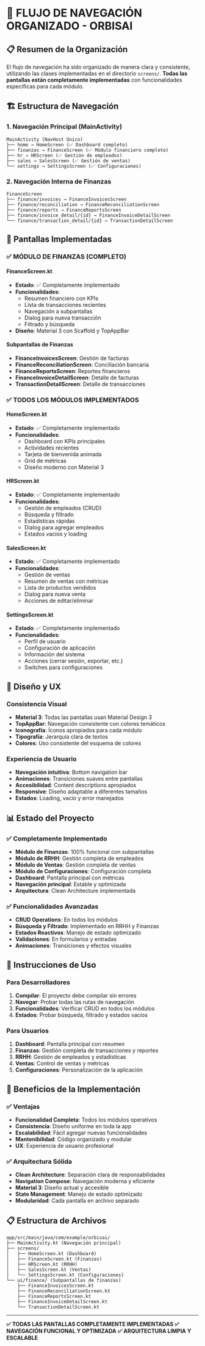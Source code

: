 # 🧭 FLUJO DE NAVEGACIÓN ORGANIZADO - ORBISAI

## 📋 Resumen de la Organización

El flujo de navegación ha sido organizado de manera clara y consistente, utilizando las clases implementadas en el directorio `screens/`. **Todas las pantallas están completamente implementadas** con funcionalidades específicas para cada módulo.

## 🏗️ Estructura de Navegación

### **1. Navegación Principal (MainActivity)**
```
MainActivity (NavHost Único)
├── home → HomeScreen (✅ Dashboard completo)
├── finanzas → FinanceScreen (✅ Módulo financiero completo)
├── hr → HRScreen (✅ Gestión de empleados)
├── sales → SalesScreen (✅ Gestión de ventas)
└── settings → SettingsScreen (✅ Configuraciones)
```

### **2. Navegación Interna de Finanzas**
```
FinanceScreen
├── finance/invoices → FinanceInvoicesScreen
├── finance/reconciliation → FinanceReconciliationScreen
├── finance/reports → FinanceReportsScreen
├── finance/invoice_detail/{id} → FinanceInvoiceDetailScreen
└── finance/transaction_detail/{id} → TransactionDetailScreen
```

## 🎯 Pantallas Implementadas

### **✅ MÓDULO DE FINANZAS (COMPLETO)**

#### **FinanceScreen.kt**
- **Estado**: ✅ Completamente implementado
- **Funcionalidades**:
  - Resumen financiero con KPIs
  - Lista de transacciones recientes
  - Navegación a subpantallas
  - Dialog para nueva transacción
  - Filtrado y búsqueda
- **Diseño**: Material 3 con Scaffold y TopAppBar

#### **Subpantallas de Finanzas**
- **FinanceInvoicesScreen**: Gestión de facturas
- **FinanceReconciliationScreen**: Conciliación bancaria
- **FinanceReportsScreen**: Reportes financieros
- **FinanceInvoiceDetailScreen**: Detalle de facturas
- **TransactionDetailScreen**: Detalle de transacciones

### **✅ TODOS LOS MÓDULOS IMPLEMENTADOS**

#### **HomeScreen.kt**
- **Estado**: ✅ Completamente implementado
- **Funcionalidades**:
  - Dashboard con KPIs principales
  - Actividades recientes
  - Tarjeta de bienvenida animada
  - Grid de métricas
  - Diseño moderno con Material 3

#### **HRScreen.kt**
- **Estado**: ✅ Completamente implementado
- **Funcionalidades**:
  - Gestión de empleados (CRUD)
  - Búsqueda y filtrado
  - Estadísticas rápidas
  - Dialog para agregar empleados
  - Estados vacíos y loading

#### **SalesScreen.kt**
- **Estado**: ✅ Completamente implementado
- **Funcionalidades**:
  - Gestión de ventas
  - Resumen de ventas con métricas
  - Lista de productos vendidos
  - Dialog para nueva venta
  - Acciones de editar/eliminar

#### **SettingsScreen.kt**
- **Estado**: ✅ Completamente implementado
- **Funcionalidades**:
  - Perfil de usuario
  - Configuración de aplicación
  - Información del sistema
  - Acciones (cerrar sesión, exportar, etc.)
  - Switches para configuraciones

## 🎨 Diseño y UX

### **Consistencia Visual**
- **Material 3**: Todas las pantallas usan Material Design 3
- **TopAppBar**: Navegación consistente con colores temáticos
- **Iconografía**: Íconos apropiados para cada módulo
- **Tipografía**: Jerarquía clara de textos
- **Colores**: Uso consistente del esquema de colores

### **Experiencia de Usuario**
- **Navegación intuitiva**: Bottom navigation bar
- **Animaciones**: Transiciones suaves entre pantallas
- **Accesibilidad**: Content descriptions apropiados
- **Responsive**: Diseño adaptable a diferentes tamaños
- **Estados**: Loading, vacío y error manejados

## 📊 Estado del Proyecto

### **✅ Completamente Implementado**
- **Módulo de Finanzas**: 100% funcional con subpantallas
- **Módulo de RRHH**: Gestión completa de empleados
- **Módulo de Ventas**: Gestión completa de ventas
- **Módulo de Configuraciones**: Configuración completa
- **Dashboard**: Pantalla principal con métricas
- **Navegación principal**: Estable y optimizada
- **Arquitectura**: Clean Architecture implementada

### **✅ Funcionalidades Avanzadas**
- **CRUD Operations**: En todos los módulos
- **Búsqueda y Filtrado**: Implementado en RRHH y Finanzas
- **Estados Reactivos**: Manejo de estado optimizado
- **Validaciones**: En formularios y entradas
- **Animaciones**: Transiciones y efectos visuales

## 🚀 Instrucciones de Uso

### **Para Desarrolladores**
1. **Compilar**: El proyecto debe compilar sin errores
2. **Navegar**: Probar todas las rutas de navegación
3. **Funcionalidades**: Verificar CRUD en todos los módulos
4. **Estados**: Probar búsqueda, filtrado y estados vacíos

### **Para Usuarios**
1. **Dashboard**: Pantalla principal con resumen
2. **Finanzas**: Gestión completa de transacciones y reportes
3. **RRHH**: Gestión de empleados y estadísticas
4. **Ventas**: Control de ventas y métricas
5. **Configuraciones**: Personalización de la aplicación

## 🎯 Beneficios de la Implementación

### **✅ Ventajas**
- **Funcionalidad Completa**: Todos los módulos operativos
- **Consistencia**: Diseño uniforme en toda la app
- **Escalabilidad**: Fácil agregar nuevas funcionalidades
- **Mantenibilidad**: Código organizado y modular
- **UX**: Experiencia de usuario profesional

### **✅ Arquitectura Sólida**
- **Clean Architecture**: Separación clara de responsabilidades
- **Navigation Compose**: Navegación moderna y eficiente
- **Material 3**: Diseño actual y accesible
- **State Management**: Manejo de estado optimizado
- **Modularidad**: Cada pantalla en archivo separado

## 📋 Estructura de Archivos

```
app/src/main/java/com/example/orbisai/
├── MainActivity.kt (Navegación principal)
├── screens/
│   ├── HomeScreen.kt (Dashboard)
│   ├── FinanceScreen.kt (Finanzas)
│   ├── HRScreen.kt (RRHH)
│   ├── SalesScreen.kt (Ventas)
│   └── SettingsScreen.kt (Configuraciones)
└── ui/finance/ (Subpantallas de finanzas)
    ├── FinanceInvoicesScreen.kt
    ├── FinanceReconciliationScreen.kt
    ├── FinanceReportsScreen.kt
    ├── FinanceInvoiceDetailScreen.kt
    └── TransactionDetailScreen.kt
```

---

**✅ TODAS LAS PANTALLAS COMPLETAMENTE IMPLEMENTADAS**
**✅ NAVEGACIÓN FUNCIONAL Y OPTIMIZADA**
**✅ ARQUITECTURA LIMPIA Y ESCALABLE**
